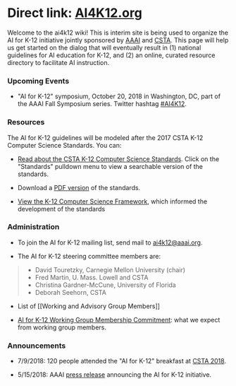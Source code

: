 # Direct link: [AI4K12.org](http://AI4K12.org)

Welcome to the ai4k12 wiki! This is interim site is being used to organize the AI for K-12 initiative jointly sponsored by [AAAI](https://AAAI.org) and [CSTA](https://csteachers.org). This page will help us get started on the dialog that will eventually result in (1) national guidelines for AI education for K-12, and (2) an online, curated resource directory to facilitate AI instruction.

### Upcoming Events

* "AI for K-12" symposium, October 20, 2018 in Washington, DC, part of the AAAI Fall Symposium series. Twitter hashtag [#AI4K12](https://twitter.com/search?q=%23AI4K12&src=typd).

### Resources
The AI for K-12 guidelines will be modeled after the 2017 CSTA K-12 Computer Science Standards. You can:

* [Read about the CSTA K-12 Computer Science Standards](https://www.csteachers.org/page/standards). Click on the "Standards" pulldown menu to view a searchable version of the standards.

* Download a [PDF version](https://drive.google.com/file/d/0B0TlX1G3mywqbXpydGdIVk00Y1U/view) of the standards.

* [View the K-12 Computer Science Framework](https://k12cs.org/), which informed the development of the standards

### Administration
* To join the AI for K-12 mailing list, send mail to [ai4k12@aaai.org](mailto:ai4k12@aaai.org).

* The AI for K-12 steering committee members are:
> * David Touretzky, Carnegie Mellon University (chair)
> * Fred Martin, U. Mass. Lowell and CSTA
> * Christina Gardner-McCune, University of Florida
> * Deborah Seehorn, CSTA

* List of [[Working and Advisory Group Members]]

* [AI for K-12 Working Group Membership Commitment](https://github.com/touretzkyds/ai4k12/raw/master/documents/AI4K12-Membership-Commitment.pdf): what we expect from working group members.

### Announcements
* 7/9/2018: 120 people attended the "AI for K-12" breakfast at [CSTA 2018](https://www.csteachers.org/general/custom.asp?page=2018Conference).

* 5/15/2018: AAAI [press release](https://aaai.org/Pressroom/Releases/release-18-0515.php) announcing the AI for K-12 initiative.